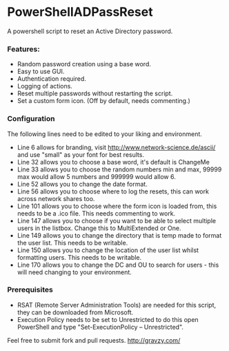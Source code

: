 # PowerShellADPassReset
A powershell script to reset an Active Directory password.

### Features:
* Random password creation using a base word.
* Easy to use GUI.
* Authentication required.
* Logging of actions.
* Reset multiple passwords without restarting the script.
*  Set a custom form icon. (Off by default, needs commenting.)

### Configuration
The following lines need to be edited to your liking and environment.
* Line 6 allows for branding, visit http://www.network-science.de/ascii/ and use "small" as your font for best results.
* Line 32 allows you to choose a base word, it's default is ChangeMe
* Line 33 allows you to choose the random numbers min and max, 99999 max would allow 5 numbers and 999999 would allow 6.
* Line 52 allows you to change the date format.
* Line 56 allows you to choose where to log the resets, this can work across network shares too.
* Line 101 allows you to choose where the form icon is loaded from, this needs to be a .ico file. This needs commenting to work.
* Line 147 allows you to choose if you want to be able to select multiple users in the listbox. Change this to MultiExtended or One.
* Line 149 allows you to change the directory that is temp made to format the user list. This needs to be writable.
* Line 150 allows you to change the location of the user list whilst formatting users. This needs to be writable.
* Line 170 allows you to change the DC and OU to search for users - this will need changing to your environment.

### Prerequisites
* RSAT (Remote Server Administration Tools) are needed for this script, they can be downloaded from Microsoft.
* Execution Policy needs to be set to Unrestricted to do this open PowerShell and type "Set-ExecutionPolicy – Unrestricted".

Feel free to submit fork and pull requests.
http://gravzy.com/
